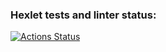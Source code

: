 ### Hexlet tests and linter status:
[![Actions Status](https://github.com/leokalentev/java-project-71/actions/workflows/hexlet-check.yml/badge.svg)](https://github.com/leokalentev/java-project-71/actions)